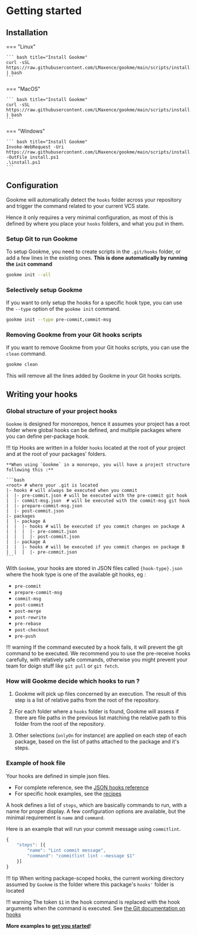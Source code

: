 # Getting started

## Installation

=== "Linux"

    ``` bash title="Install Gookme"
    curl -sSL https://raw.githubusercontent.com/LMaxence/gookme/main/scripts/install.sh | bash
    ```

=== "MacOS"

    ``` bash title="Install Gookme"
    curl -sSL https://raw.githubusercontent.com/LMaxence/gookme/main/scripts/install.sh | bash
    ```
=== "Windows"

    ``` bash title="Install Gookme"
    Invoke-WebRequest -Uri https://raw.githubusercontent.com/LMaxence/gookme/main/scripts/install.ps1 -OutFile install.ps1
    .\install.ps1
    ```

## Configuration

Gookme will automatically detect the `hooks` folder across your repository and trigger the command related to your current VCS state.

Hence it only requires a very minimal configuration, as most of this is defined by where you place your `hooks` folders, and what you put in them.

### Setup Git to run Gookme

To setup Gookme, you need to create scripts in the `.git/hooks` folder, or add a few lines in the existing ones. **This is done automatically by running the `init` command**

``` sh title="Initialize Gookme with all Git hooks"
gookme init --all
```

### Selectively setup Gookme

If you want to only setup the hooks for a specific hook type, you can use the `--type` option of the `gookme init` command.

```bash title="Initialize Gookme with pre-commit and commit-msg hooks"
gookme init --type pre-commit,commit-msg
```

### Removing Gookme from your Git hooks scripts

If you want to remove Gookme from your Git hooks scripts, you can use the `clean` command.

```bash title="Remove Gookme from your Git hooks scripts"
gookme clean
```

This will remove all the lines added by Gookme in your Git hooks scripts.

## Writing your hooks

### Global structure of your project hooks

`Gookme` is designed for monorepos, hence it assumes your project has a root folder where global hooks can be defined, and multiple packages where you can define per-package hook.

!!! tip
    Hooks are written in a folder `hooks` located at the root of your project and at the root of your packages' folders.


    **When using `Gookme` in a monorepo, you will have a project structure following this :**

    ```bash
    <root> # where your .git is located
    |- hooks # will always be executed when you commit
    |  |- pre-commit.json # will be executed with the pre-commit git hook
    |  |- commit-msg.json  # will be executed with the commit-msg git hook
    |  |- prepare-commit-msg.json
    |  |- post-commit.json
    |- packages
    |  |- package A
    |  |  |- hooks # will be executed if you commit changes on package A
    |  |  |  |- pre-commit.json
    |  |  |  |- post-commit.json
    |  |- package A
    |  |  |- hooks # will be executed if you commit changes on package B
    |  |  |  |- pre-commit.json
    ```

With `Gookme`, your hooks are stored in JSON files called `{hook-type}.json` where the hook type is one of the available git hooks, eg :

- `pre-commit`
- `prepare-commit-msg`
- `commit-msg`
- `post-commit`
- `post-merge`
- `post-rewrite`
- `pre-rebase`
- `post-checkout`
- `pre-push`

!!! warning
    If the command executed by a hook fails, it will prevent the git command to be executed. We recommend you to use the pre-receive hooks carefully, with relatively safe commands, otherwise you might prevent your team for doign stuff like `git pull` or `git fetch`.


### How will Gookme decide which hooks to run ?

1. Gookme will pick up files concerned by an execution. The result of this step is a list of relative paths from the root of the repository.

2. For each folder where a `hooks` folder is found, Gookme will assess if there are file paths in the previous list matching the relative path to this folder from the root of the repository.

3. Other selections (`onlyOn` for instance) are applied on each step of each package, based on the list of paths attached to the package and it's steps.

### Example of hook file

Your hooks are defined in simple json files.

- For complete reference, see the [JSON hooks reference](reference.md#hook-files)
- For specific hook examples, see the [recipes](examples.md)

A hook defines a list of `steps`, which are basically commands to run, with a name for proper display. A few configuration options are available, but the minimal requirement is `name` and `command`.

Here is an example that will run your commit message using `commitlint`.

``` js title="hooks/commit-msg.json"
{
    "steps": [{
        "name": "Lint commit message",
        "command": "commitlint lint --message $1"
    }]
}
```

!!! tip
    When writing package-scoped hooks, the current working directory assumed by `Gookme` is the folder where this package's `hooks'` folder is located

!!! warning
    The token `$1` in the hook command is replaced with the hook arguments when the command is executed. See [the  Git documentation on hooks](https://git-scm.com/book/en/v2/Customizing-Git-Git-Hooks)

**More examples to [get you started](examples.md)**!
